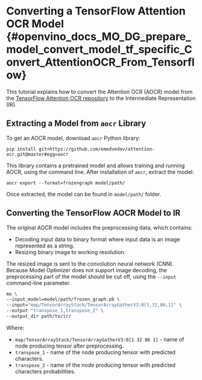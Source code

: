 # Converting a TensorFlow Attention OCR Model {#openvino_docs_MO_DG_prepare_model_convert_model_tf_specific_Convert_AttentionOCR_From_Tensorflow}

This tutorial explains how to convert the Attention OCR (AOCR) model from the [TensorFlow Attention OCR repository](https://github.com/emedvedev/attention-ocr) to the Intermediate Representation (IR).

## Extracting a Model from `aocr` Library

To get an AOCR model, download `aocr` Python library:
```
pip install git+https://github.com/emedvedev/attention-ocr.git@master#egg=aocr
```
This library contains a pretrained model and allows training and running AOCR, using the command line. After installation of `aocr`, extract the model:
```
aocr export --format=frozengraph model/path/
```
Once extracted, the model can be found in `model/path/` folder.

## Converting the TensorFlow AOCR Model to IR

The original AOCR model includes the preprocessing data, which contains:
* Decoding input data to binary format where input data is an image represented as a string.
* Resizing binary image to working resolution.

The resized image is sent to the convolution neural network (CNN). Because Model Optimizer does not support image decoding, the preprocessing part of the model should be cut off, using the `--input` command-line parameter.
```sh
mo \
--input_model=model/path/frozen_graph.pb \
--input="map/TensorArrayStack/TensorArrayGatherV3:0[1,32,86,1]" \
--output "transpose_1,transpose_2" \
--output_dir path/to/ir/
```

Where:
* `map/TensorArrayStack/TensorArrayGatherV3:0[1 32 86 1]` - name of node producing tensor after preprocessing.
* `transpose_1` - name of the node producing tensor with predicted characters.
* `transpose_2` - name of the node producing tensor with predicted characters probabilities.
